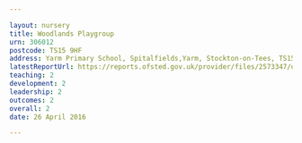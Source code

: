 ```yaml
---

layout: nursery
title: Woodlands Playgroup
urn: 306012
postcode: TS15 9HF
address: Yarm Primary School, Spitalfields,Yarm, Stockton-on-Tees, TS15 9HF
latestReportUrl: https://reports.ofsted.gov.uk/provider/files/2573347/urn/306012.pdf
teaching: 2
development: 2
leadership: 2
outcomes: 2
overall: 2
date: 26 April 2016

---
```

